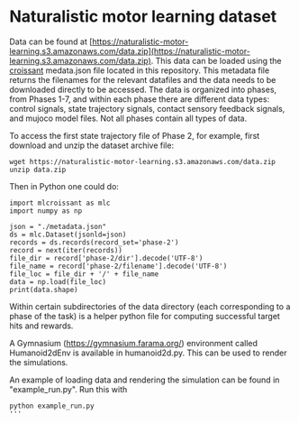 # Naturalistic motor learning dataset

Data can be found at [https://naturalistic-motor-learning.s3.amazonaws.com/data.zip](https://naturalistic-motor-learning.s3.amazonaws.com/data.zip). This data can be loaded using the [croissant](https://github.com/mlcommons/croissant) medata.json file located in this repository. This metadata file returns the filenames for the relevant datafiles and the data needs to be downloaded directly to be accessed. The data is organized into phases, from Phases 1-7, and within each phase there are different data types: control signals, state trajectory signals, contact sensory feedback signals, and mujoco model files. Not all phases contain all types of data.

To access the first state trajectory file of Phase 2, for example, first download and unzip the dataset archive file:

```
wget https://naturalistic-motor-learning.s3.amazonaws.com/data.zip
unzip data.zip
```

Then in Python one could do:

```
import mlcroissant as mlc
import numpy as np

json = "./metadata.json"
ds = mlc.Dataset(jsonld=json)
records = ds.records(record_set='phase-2')
record = next(iter(records))
file_dir = record['phase-2/dir'].decode('UTF-8')
file_name = record['phase-2/filename'].decode('UTF-8')
file_loc = file_dir + '/' + file_name
data = np.load(file_loc)
print(data.shape)
```

Within certain subdirectories of the data directory (each corresponding to a phase of the task) is a helper python file for computing successful target hits and rewards.

A Gymnasium (https://gymnasium.farama.org/) environment called Humanoid2dEnv is available in humanoid2d.py. This can be used to render the simulations.

An example of loading data and rendering the simulation can be found in "example_run.py". Run this with

```
python example_run.py
'''
